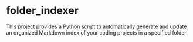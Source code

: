 # folder_indexer
This project provides a Python script to automatically generate and update an organized Markdown index of your coding projects in a specified folder
